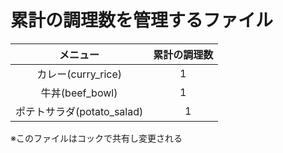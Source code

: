 # 累計の調理数を管理するファイル

|メニュー|累計の調理数|
|:--:|:--:|
|カレー(curry_rice)|1|
|牛丼(beef_bowl)　|1|
|ポテトサラダ(potato_salad)|　1|


※このファイルはコックで共有し変更される